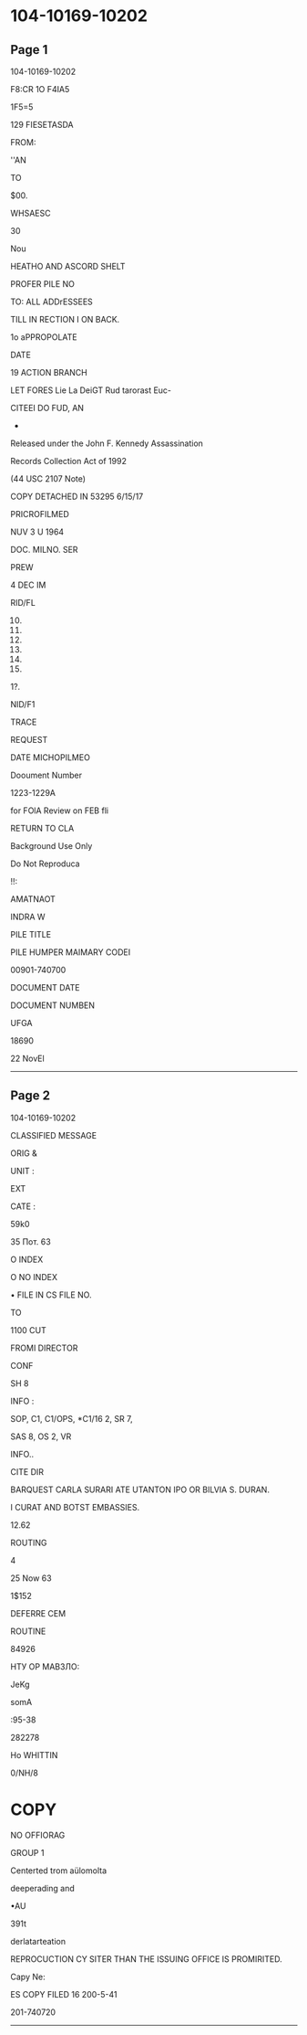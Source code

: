 # 104-10169-10202

## Page 1

104-10169-10202

F8:CR 1O F4IA5

1F5=5

129 FIESETASDA

FROM:

''AN

TO

$00.

WHSAESC

30

Nou

HEATHO AND ASCORD SHELT

PROFER PILE NO

TO: ALL ADDrESSEES

TILL IN RECTION I ON BACK.

1o aPPROPOLATE

DATE

19 ACTION BRANCH

LET FORES Lie La DeiGT Rud tarorast Euc-

CITEEI DO FUD, AN

-

Released under the John F. Kennedy Assassination

Records Collection Act of 1992

(44 USC 2107 Note)

COPY DETACHED IN 53295 6/15/17

PRICROFILMED

NUV 3 U 1964

DOC. MILNO. SER

PREW

4 DEC IM

RID/FL

10.

11.

12.

14.

15.

10.

1?.

NID/F1

TRACE

REQUEST

DATE MICHOPILMEO

Dooument Number

1223-1229A

for FOlA Review on FEB fli

RETURN TO CLA

Background Use Only

Do Not Reproduca

!!:

AMATNAOT

INDRA W

PILE TITLE

PILE HUMPER MAIMARY CODEI

00901-740700

DOCUMENT DATE

DOCUMENT NUMBEN

UFGA

18690

22 NovEl

---

## Page 2

104-10169-10202

CLASSIFIED MESSAGE

ORIG &

UNIT :

EXT

CATE :

59k0

35 Пот. 63

O INDEX

O NO INDEX

• FILE IN CS FILE NO.

TO

1100 CUT

FROMI DIRECTOR

CONF

SH 8

INFO :

SOP, C1, C1/OPS, *C1/16 2, SR 7,

SAS 8, OS 2, VR

INFO..

CITE DIR

BARQUEST CARLA SURARI ATE UTANTON IPO OR BILVIA S. DURAN.

I CURAT AND BOTST EMBASSIES.

12.62

ROUTING

4

25 Now 63

1$152

DEFERRE CEM

ROUTINE

84926

НТУ ОР МАВЗЛО:

JeKg

somA

:95-38

282278

Ho WHITTIN

0/NH/8

# COPY

NO OFFIORAG

GROUP 1

Centerted trom aülomolta

deeperading and

•AU

391t

derlatarteation

REPROCUCTION CY SITER THAN THE ISSUING OFFICE IS PROMIRITED.

Capy Ne:

ES COPY FILED 16 200-5-41

201-740720

---

